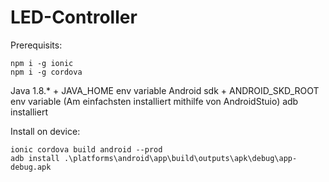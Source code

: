 # LED-Controller
Prerequisits:
```
npm i -g ionic
npm i -g cordova
```

Java 1.8.* + JAVA_HOME env variable
Android sdk + ANDROID_SKD_ROOT env variable (Am einfachsten installiert mithilfe von AndroidStuio)
adb installiert

Install on device:
```
ionic cordova build android --prod
adb install .\platforms\android\app\build\outputs\apk\debug\app-debug.apk
```
